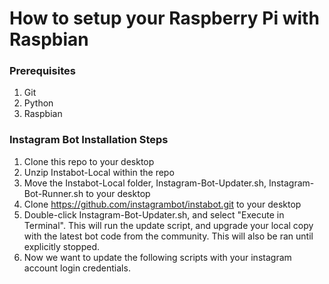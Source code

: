 # How to setup your Raspberry Pi with Raspbian

### Prerequisites
1. Git
2. Python
3. Raspbian

### Instagram Bot Installation Steps
1. Clone this repo to your desktop
2. Unzip Instabot-Local within the repo
3. Move the Instabot-Local folder, Instagram-Bot-Updater.sh, Instagram-Bot-Runner.sh to your desktop
4. Clone https://github.com/instagrambot/instabot.git to your desktop
5. Double-click Instagram-Bot-Updater.sh, and select "Execute in Terminal". This will run the update script, and upgrade your local copy with the latest bot code from the community. This will also be ran until explicitly stopped.
6. Now we want to update the following scripts with your instagram account login credentials.
